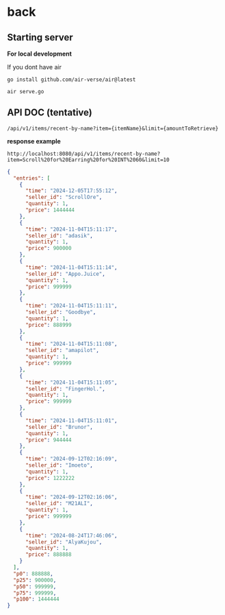 # back

## Starting server

**For local development**

If you dont have air

`go install github.com/air-verse/air@latest`

`air serve.go`

## API DOC (tentative)

`/api/v1/items/recent-by-name?item={itemName}&limit={amountToRetrieve}`

**response example**

`http://localhost:8080/api/v1/items/recent-by-name?item=Scroll%20for%20Earring%20for%20INT%2060&limit=10`

```json
{
  "entries": [
    {
      "time": "2024-12-05T17:55:12",
      "seller_id": "ScrollOre",
      "quantity": 1,
      "price": 1444444
    },
    {
      "time": "2024-11-04T15:11:17",
      "seller_id": "adasik",
      "quantity": 1,
      "price": 900000
    },
    {
      "time": "2024-11-04T15:11:14",
      "seller_id": "Appo.Juice",
      "quantity": 1,
      "price": 999999
    },
    {
      "time": "2024-11-04T15:11:11",
      "seller_id": "Goodbye",
      "quantity": 1,
      "price": 888999
    },
    {
      "time": "2024-11-04T15:11:08",
      "seller_id": "amapilot",
      "quantity": 1,
      "price": 999999
    },
    {
      "time": "2024-11-04T15:11:05",
      "seller_id": "FingerHol.",
      "quantity": 1,
      "price": 999999
    },
    {
      "time": "2024-11-04T15:11:01",
      "seller_id": "Brunor",
      "quantity": 1,
      "price": 944444
    },
    {
      "time": "2024-09-12T02:16:09",
      "seller_id": "Imoeto",
      "quantity": 1,
      "price": 1222222
    },
    {
      "time": "2024-09-12T02:16:06",
      "seller_id": "M21ALI",
      "quantity": 1,
      "price": 999999
    },
    {
      "time": "2024-08-24T17:46:06",
      "seller_id": "AlyaKujou",
      "quantity": 1,
      "price": 888888
    }
  ],
  "p0": 888888,
  "p25": 900000,
  "p50": 999999,
  "p75": 999999,
  "p100": 1444444
}
```
